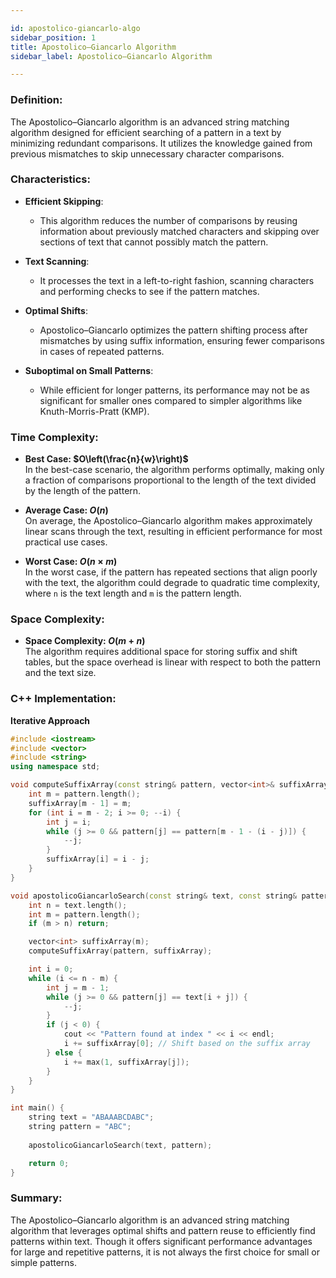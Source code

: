 ```yaml
---

id: apostolico-giancarlo-algo  
sidebar_position: 1  
title: Apostolico–Giancarlo Algorithm  
sidebar_label: Apostolico–Giancarlo Algorithm  

---
```


### Definition:

The Apostolico–Giancarlo algorithm is an advanced string matching algorithm designed for efficient searching of a pattern in a text by minimizing redundant comparisons. It utilizes the knowledge gained from previous mismatches to skip unnecessary character comparisons.

### Characteristics:

- **Efficient Skipping**:
  - This algorithm reduces the number of comparisons by reusing information about previously matched characters and skipping over sections of text that cannot possibly match the pattern.

- **Text Scanning**:
  - It processes the text in a left-to-right fashion, scanning characters and performing checks to see if the pattern matches.

- **Optimal Shifts**:
  - Apostolico–Giancarlo optimizes the pattern shifting process after mismatches by using suffix information, ensuring fewer comparisons in cases of repeated patterns.

- **Suboptimal on Small Patterns**:
  - While efficient for longer patterns, its performance may not be as significant for smaller ones compared to simpler algorithms like Knuth-Morris-Pratt (KMP).

### Time Complexity:

- **Best Case: $O\left(\frac{n}{w}\right)$**  
  In the best-case scenario, the algorithm performs optimally, making only a fraction of comparisons proportional to the length of the text divided by the length of the pattern.

- **Average Case: $O(n)$**  
  On average, the Apostolico–Giancarlo algorithm makes approximately linear scans through the text, resulting in efficient performance for most practical use cases.

- **Worst Case: $O(n \times m)$**  
  In the worst case, if the pattern has repeated sections that align poorly with the text, the algorithm could degrade to quadratic time complexity, where `n` is the text length and `m` is the pattern length.

### Space Complexity:

- **Space Complexity: $O(m + n)$**  
  The algorithm requires additional space for storing suffix and shift tables, but the space overhead is linear with respect to both the pattern and the text size.

### C++ Implementation:

**Iterative Approach**
```cpp
#include <iostream>
#include <vector>
#include <string>
using namespace std;

void computeSuffixArray(const string& pattern, vector<int>& suffixArray) {
    int m = pattern.length();
    suffixArray[m - 1] = m;
    for (int i = m - 2; i >= 0; --i) {
        int j = i;
        while (j >= 0 && pattern[j] == pattern[m - 1 - (i - j)]) {
            --j;
        }
        suffixArray[i] = i - j;
    }
}

void apostolicoGiancarloSearch(const string& text, const string& pattern) {
    int n = text.length();
    int m = pattern.length();
    if (m > n) return;

    vector<int> suffixArray(m);
    computeSuffixArray(pattern, suffixArray);

    int i = 0;
    while (i <= n - m) {
        int j = m - 1;
        while (j >= 0 && pattern[j] == text[i + j]) {
            --j;
        }
        if (j < 0) {
            cout << "Pattern found at index " << i << endl;
            i += suffixArray[0]; // Shift based on the suffix array
        } else {
            i += max(1, suffixArray[j]);
        }
    }
}

int main() {
    string text = "ABAAABCDABC";
    string pattern = "ABC";
    
    apostolicoGiancarloSearch(text, pattern);

    return 0;
}
```

### Summary:

The Apostolico–Giancarlo algorithm is an advanced string matching algorithm that leverages optimal shifts and pattern reuse to efficiently find patterns within text. Though it offers significant performance advantages for large and repetitive patterns, it is not always the first choice for small or simple patterns.